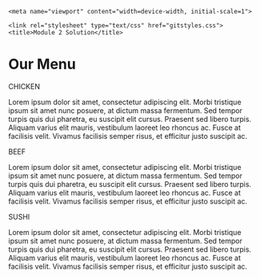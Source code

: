 <!DOCTYPE html>
<html>
<head>
	<meta charset="utf-8">

	<meta name="viewport" content="width=device-width, initial-scale=1">

	<link rel="stylesheet" type="text/css" href="gitstyles.css">
	<title>Module 2 Solution</title>
</head>
<body>
	<h1>Our Menu</h1>
	<div class="row">
	<div class="container col-lg-4 col-md-6 col-sm-12">
		<section>
		<div id="chicken">
			CHICKEN
		</div>
		<p>
			Lorem ipsum dolor sit amet, consectetur adipiscing elit. Morbi tristique ipsum sit amet nunc posuere, at dictum massa fermentum. Sed tempor turpis quis dui pharetra, eu suscipit elit cursus. Praesent sed libero turpis. Aliquam varius elit mauris, vestibulum laoreet leo rhoncus ac. Fusce at facilisis velit. Vivamus facilisis semper risus, et efficitur justo suscipit ac. 
		</p>
		</section>
	</div>
	<div class="container col-lg-4 col-md-6 col-sm-12">
		<section>
		<div id="beef">
			BEEF
		</div>
		<p>
			Lorem ipsum dolor sit amet, consectetur adipiscing elit. Morbi tristique ipsum sit amet nunc posuere, at dictum massa fermentum. Sed tempor turpis quis dui pharetra, eu suscipit elit cursus. Praesent sed libero turpis. Aliquam varius elit mauris, vestibulum laoreet leo rhoncus ac. Fusce at facilisis velit. Vivamus facilisis semper risus, et efficitur justo suscipit ac. 
		</p>
		</section>
	</div>
	<div class="container col-lg-4 col-md-12 col-sm-12">
		<section>
		<div id="sushi">
			SUSHI
		</div>
		<p>
			Lorem ipsum dolor sit amet, consectetur adipiscing elit. Morbi tristique ipsum sit amet nunc posuere, at dictum massa fermentum. Sed tempor turpis quis dui pharetra, eu suscipit elit cursus. Praesent sed libero turpis. Aliquam varius elit mauris, vestibulum laoreet leo rhoncus ac. Fusce at facilisis velit. Vivamus facilisis semper risus, et efficitur justo suscipit ac. 
		</p>
		</section>
	</div>
	</div>
</body>
</html>
